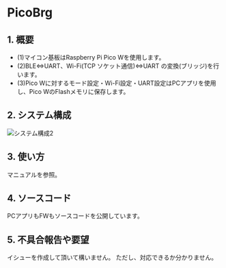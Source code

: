 # PicoBrg
## 1. 概要  
- (1)マイコン基板はRaspberry Pi Pico Wを使用します。
- (2)BLE⇔UART、Wi-Fi(TCP ソケット通信)⇔UART  の変換(ブリッジ)を行います。
- (3)Pico Wに対するモード設定・Wi-Fi設定・UART設定はPCアプリを使用し、Pico WのFlashメモリに保存します。

## 2. システム構成  
![システム構成2](https://github.com/user-attachments/assets/1ee0fa09-7e66-465e-8440-b9c76d92ea10)

## 3. 使い方  
マニュアルを参照。  

## 4. ソースコード  
PCアプリもFWもソースコードを公開しています。  

## 5. 不具合報告や要望
イシューを作成して頂いて構いません。
ただし、対応できるか分かりません。
    
 
